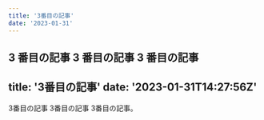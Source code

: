 ```yaml
---
title: '3番目の記事'
date: '2023-01-31'
---
```


3 番目の記事
3 番目の記事
3 番目の記事
---
title: '3番目の記事'
date: '2023-01-31T14:27:56Z'
---
3番目の記事
3番目の記事
3番目の記事。
